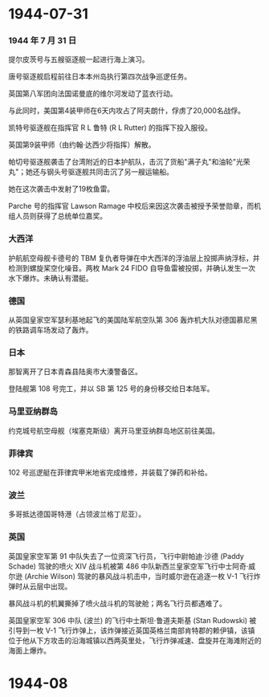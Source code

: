 # 1944-07-31

### 1944 年 7 月 31 日

提尔皮茨号与五艘驱逐舰一起进行海上演习。

唐号驱逐舰启程前往日本本州岛执行第四次战争巡逻任务。

英国第八军团向法国诺曼底的维尔河发动了蓝衣行动。

与此同时，美国第4装甲师在6天内攻占了阿夫朗什，俘虏了20,000名战俘。

凯特号驱逐舰在指挥官 R L 鲁特 (R L Rutter) 的指挥下投入服役。

英国第9装甲师（由约翰·达西少将指挥）解散。

帕切号驱逐舰袭击了台湾附近的日本护航队，击沉了货船"满子丸"和油轮"光荣丸"；她还与钢头号驱逐舰共同击沉了另一艘运输船。

她在这次袭击中发射了19枚鱼雷。

Parche 号的指挥官 Lawson Ramage
中校后来因这次袭击被授予荣誉勋章，而机组人员则获得了总统单位嘉奖。

### 大西洋

护航航空母舰卡德号的 TBM
复仇者导弹在中大西洋的浮油层上投掷声纳浮标，并检测到螺旋桨空化噪音。两枚
Mark 24 FIDO 自导鱼雷被投掷，并确认发生一次水下爆炸。未确认有潜艇。

### 德国

从英国皇家空军瑟利基地起飞的美国陆军航空队第 306
轰炸机大队对德国慕尼黑的铁路调车场发动了轰炸。

### 日本

那智离开了日本青森县陆奥市大湊警备区。

登陆舰第 108 号完工，并以 SB 第 125 号的身份移交给日本陆军。

### 马里亚纳群岛

约克城号航空母舰（埃塞克斯级）离开马里亚纳群岛地区前往美国。

### 菲律宾

102 号巡逻艇在菲律宾甲米地省完成维修，并装载了弹药和补给。

### 波兰

多哥抵达德国哥特港（占领波兰格丁尼亚）。

### 英国

英国皇家空军第 91 中队失去了一位资深飞行员，飞行中尉帕迪·沙德 (Paddy
Schade) 驾驶的喷火 XIV 战斗机被第 486
中队新西兰皇家空军飞行中士阿奇·威尔逊 (Archie Wilson)
驾驶的暴风战斗机击中，当时威尔逊在追逐一枚 V-1 飞行炸弹时从云层中出现。

暴风战斗机的机翼撕掉了喷火战斗机的驾驶舱；两名飞行员都遇难了。

英国皇家空军 306 中队 (波兰) 的飞行中士斯坦·鲁道夫斯基 (Stan Rudowski)
被引导到一枚 V-1
飞行炸弹上，该炸弹接近英国英格兰南部肯特郡的赖伊镇，该镇位于他从下方攻击的沿海城镇以西两英里处，飞行炸弹减速、盘旋并在海滩附近的海面上爆炸。

# 1944-08